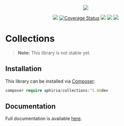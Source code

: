 <p align="center"><a href="https://www.aphiria.com" target="_blank" title="Aphiria"><img src="https://www.aphiria.com/images/aphiria-logo.svg"></a></p>

<p align="center">
<a href="https://travis-ci.com/aphiria/collections"><img src="https://travis-ci.com/aphiria/collections.svg?branch=master"></a>
<a href='https://coveralls.io/github/aphiria/collections?branch=master'><img src='https://coveralls.io/repos/github/aphiria/collections/badge.svg?branch=master' alt='Coverage Status' /></a>
<a href="https://packagist.org/packages/aphiria/collections"><img src="https://poser.pugx.org/aphiria/collections/v/stable.svg"></a>
<a href="https://packagist.org/packages/aphiria/collections"><img src="https://poser.pugx.org/aphiria/collections/v/unstable.svg"></a>
<a href="https://packagist.org/packages/aphiria/collections"><img src="https://poser.pugx.org/aphiria/collections/license.svg"></a>
</p>

# Collections

> **Note:** This library is not stable yet.

## Installation

This library can be installed via [Composer](https://getcomposer.org/download/):

```php
composer require aphiria/collections:^1.0@dev
```

## Documentation

Full documentation is available <a href="https://www.aphiria.com/docs/master/collections.html" target="_blank">here</a>.
